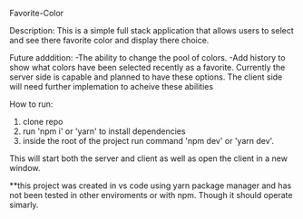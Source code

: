 Favorite-Color

Description: 
    This is a simple full stack application that allows users to select and see there favorite color and display there choice. 

Future adddition:
    -The ability to change the pool of colors.
    -Add history to show what colors have been selected recently as a favorite.
    Currently the server side is capable and planned to have these options. The client side will need further implemation to acheive these abilities

How to run: 
  1) clone repo
  2) run 'npm i' or 'yarn' to install dependencies 
  3) inside the root of the project run command 'npm dev' or 'yarn dev'. 
  
  This will start both the server and client as well as open the client in a new window.

  **this project was created in vs code using yarn package manager and has not been tested in other enviroments or with npm. Though it should operate
  simarly.  